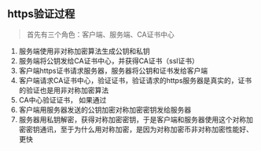 ## https验证过程
> 首先有三个角色：客户端、服务端、CA证书中心
1. 服务端使用非对称加密算法生成公钥和私钥
2. 服务端将公钥发给CA证书中心，并获得CA证书（ssl证书）
3. 客户端https证书请求服务器，服务器将公钥和证书发给客户端
4. 客户端请求CA证书中心，验证证书，验证请求的https服务器是真实的，证书的验证也是用非对称加密算法
5. CA中心验证证书， 如果通过
6. 客户端用服务器发送的公钥加密对称加密密钥发给服务器
7. 服务器用私钥解密，获得对称加密密钥，于是客户端和服务器使用这个对称加密密钥通讯，至于为什么用对称加密，是因为对称加密币非对称加密性能好、更快